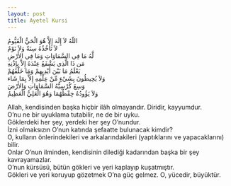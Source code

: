 ```yaml
---
layout: post
title: Ayetel Kursi
---
```

اللّهُ لاَ إِلَهَ إِلاَّ هُوَ الْحَيُّ الْقَيُّومُ <br/>
لاَ تَأْخُذُهُ سِنَةٌ وَلاَ نَوْمٌ <br/>
لَّهُ مَا فِي السَّمَاوَاتِ وَمَا فِي الأَرْضِ <br/>
مَن ذَا الَّذِي يَشْفَعُ عِنْدَهُ إِلاَّ بِإِذْنِهِ <br/>
يَعْلَمُ مَا بَيْنَ أَيْدِيهِمْ وَمَا خَلْفَهُمْ <br/>
وَلاَ يُحِيطُونَ بِشَيْءٍ مِّنْ عِلْمِهِ إِلاَّ بِمَا شَاء <br/>
وَسِعَ كُرْسِيُّهُ السَّمَاوَاتِ وَالأَرْضَ
<br/>وَلاَ يَؤُودُهُ حِفْظُهُمَا وَهُوَ الْعَلِيُّ الْعَظِيمُ

Allah, kendisinden başka hiçbir ilâh olmayandır. Diridir, kayyumdur.<br/>
O’nu ne bir uyuklama tutabilir, ne de bir uyku.<br/>
Göklerdeki her şey, yerdeki her şey O’nundur.<br/>
İzni olmaksızın O’nun katında şefaatte bulunacak kimdir?<br/>
O, kulların önlerindekileri ve arkalarındakileri (yaptıklarını ve yapacaklarını) bilir.<br/>
Onlar O’nun ilminden, kendisinin dilediği kadarından başka bir şey kavrayamazlar.<br/>
O’nun kürsüsü, bütün gökleri ve yeri kaplayıp kuşatmıştır.<br/>
Gökleri ve yeri koruyup gözetmek O’na güç gelmez. O, yücedir, büyüktür.
